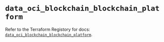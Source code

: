 # `data_oci_blockchain_blockchain_platform`

Refer to the Terraform Registory for docs: [`data_oci_blockchain_blockchain_platform`](https://registry.terraform.io/providers/oracle/oci/6.18.0/docs/data-sources/blockchain_blockchain_platform).
